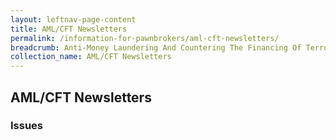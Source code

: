 ```yaml
---
layout: leftnav-page-content
title: AML/CFT Newsletters
permalink: /information-for-pawnbrokers/aml-cft-newsletters/
breadcrumb: Anti-Money Laundering And Countering The Financing Of Terrorism
collection_name: AML/CFT Newsletters
---
```

AML/CFT Newsletters
---
### Issues

